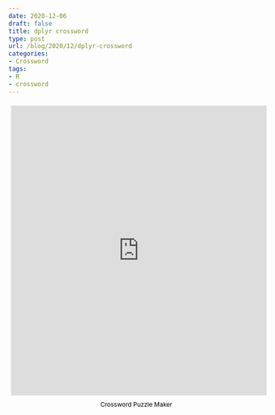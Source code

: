 ```yaml
---
date: 2020-12-06
draft: false
title: dplyr crossword
type: post
url: /blog/2020/12/dplyr-crossword
categories:
- Crossword
tags:
- R
- crossword
---
```

<div style="margin:auto; display:flex; flex-direction:column; height:600px; max-width:1200px">
<iframe src="https://crosswordlabs.com/embed/2020-12-03-569" style="flex:1; width:100%; padding:5px 0px 0 5px; border:0px;"></iframe>
<a target="_blank" style="align-self:center; font-size:12px; color:black; padding-top:10px; text-decoration:none;text-align:center" href="https://crosswordlabs.com">Crossword Puzzle Maker</a>
</div>